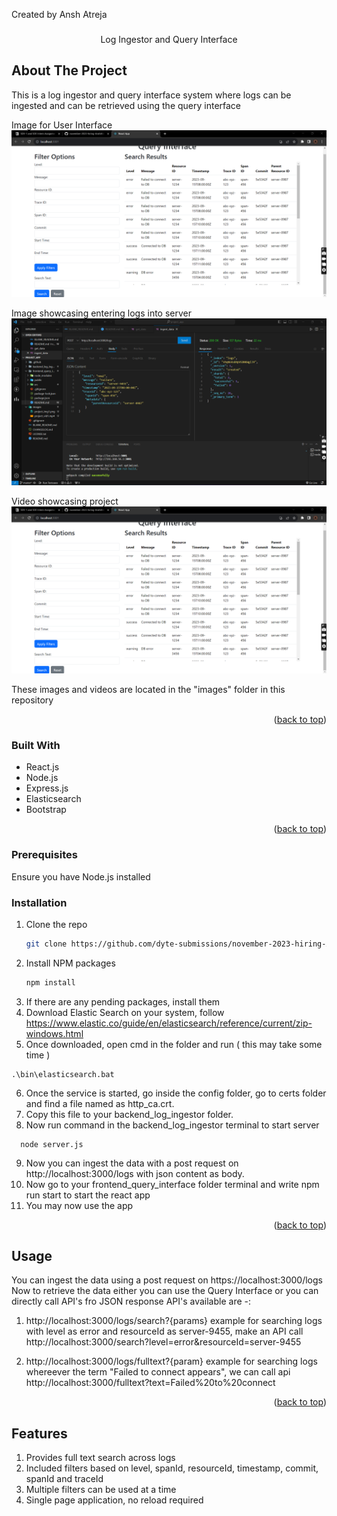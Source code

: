 
<a name="readme-top">Created by Ansh Atreja</a>

<h3 align="center"></h3>

  <p align="center">
    Log Ingestor and Query Interface
  </p>
</div>

## About The Project

This is a log ingestor and query interface system where logs can be ingested and can be retrieved using the query interface

Image for User Interface
![Sample Image 1](images/project_img1.png)

Image showcasing entering logs into server
![Sample Image 2](images/project_img2.png)

Video showcasing project
[![Sample Video](images/project_img1.png)](videos/project_vid.mp4)

These images and videos are located in the "images" folder in this repository


<p align="right">(<a href="#readme-top">back to top</a>)</p>


### Built With

* React.js
* Node.js
* Express.js
* Elasticsearch
* Bootstrap

<p align="right">(<a href="#readme-top">back to top</a>)</p>


### Prerequisites

Ensure you have Node.js installed

### Installation

1. Clone the repo
   ```sh
   git clone https://github.com/dyte-submissions/november-2023-hiring-AnshAtreja.git
   ```
2. Install NPM packages
   ```sh
   npm install
   ```
3. If there are any pending packages, install them
4. Download Elastic Search on your system, follow https://www.elastic.co/guide/en/elasticsearch/reference/current/zip-windows.html
5. Once downloaded, open cmd in the folder and run ( this may take some time )
  ```
  .\bin\elasticsearch.bat
  ```
6. Once the service is started, go inside the config folder, go to certs folder and find a file named as http_ca.crt.
7. Copy this file to your backend_log_ingestor folder.
8. Now run command in the backend_log_ingestor terminal to start server
```
  node server.js
```
9. Now you can ingest the data with a post request on http://localhost:3000/logs with json content as body.
10. Now go to your frontend_query_interface folder terminal and write npm run start to start the react app
11. You may now use the app


<p align="right">(<a href="#readme-top">back to top</a>)</p>


## Usage

You can ingest the data using a post request on https://localhost:3000/logs
Now to retrieve the data either you can use the Query Interface or you can directly call API's fro JSON response
API's available are -:
1. http://localhost:3000/logs/search?{params}
    example for searching logs with level as error and resourceId as server-9455, make an API call http://localhost:3000/search?level=error&resourceId=server-9455

2. http://localhost:3000/logs/fulltext?{param}
    example for searching logs whereever the term "Failed to connect appears", we can call api http://localhost:3000/fulltext?text=Failed%20to%20connect

<p align="right">(<a href="#readme-top">back to top</a>)</p>


## Features

1. Provides full text search across logs
2. Included filters based on level, spanId, resourceId, timestamp, commit, spanId and traceId
3. Multiple filters can be used at a time
4. Single page application, no reload required
